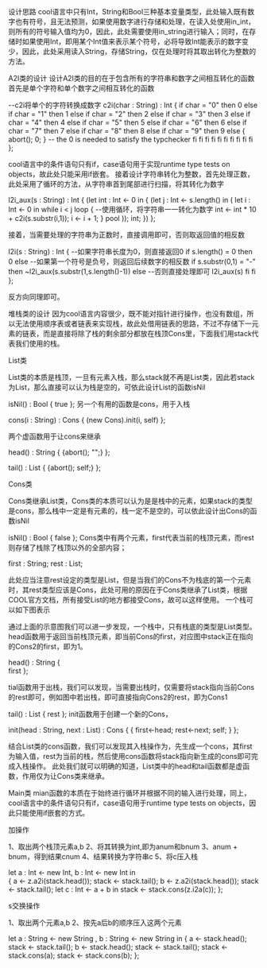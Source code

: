 设计思路
cool语言中只有Int，String和Bool三种基本变量类型，此处输入既有数字也有符号，且无法预测，如果使用数字进行存储和处理，在读入处使用in_int，则所有的符号输入值均为0，因此，此处需要使用in_string进行输入；同时，在存储时如果使用Int，即用某个Int值来表示某个符号，必将导致Int能表示的数字变少，因此，此处采用读入String，存储String，仅在处理时将其取出转化为整数的方法。

A2I类的设计
设计A2I类的目的在于包含所有的字符串和数字之间相互转化的函数
首先是单个字符和单个数字之间相互转化的函数

--c2i将单个的字符转换成数字
c2i(char : String) : Int 
{
	if char = "0" then 0 else
	if char = "1" then 1 else
	if char = "2" then 2 else
	if char = "3" then 3 else
	if char = "4" then 4 else
	if char = "5" then 5 else
	if char = "6" then 6 else
	if char = "7" then 7 else
	if char = "8" then 8 else
	if char = "9" then 9 else
	{ abort(); 0; }  -- the 0 is needed to satisfy the typchecker
	fi fi fi fi fi fi fi fi fi fi
};

cool语言中的条件语句只有if，case语句用于实现runtime type tests on objects，故此处只能采用if嵌套。
接着设计字符串转化为整数，首先处理正数，此处采用了循环的方法，从字符串首到尾部进行扫描，将其转化为数字

l2i_aux(s : String) : Int
{
	(let int : Int <- 0 in
	{
		(let j : Int <- s.length() in
		(
			let i : Int <- 0 in
				while i < j loop
				{
					--使用循环，将字符串一一转化为数字
					int <- int * 10 + c2i(s.substr(i,1));
					i <- i + 1;
				}
				pool
		));
	int;
	})
};

接着，当需要处理的字符串为正数时，直接调用即可，否则取返回值的相反数

l2i(s : String) : Int
{
	--如果字符串长度为0，则直接返回0
	if s.length() = 0 then 0 else
	--如果第一个符号是负号，则返回后续数字的相反数
	if s.substr(0,1) = "-" then ~l2i_aux(s.substr(1,s.length()-1)) else
	--否则直接处理即可
	l2i_aux(s)
	fi fi
};

反方向同理即可。

堆栈类的设计
因为cool语言内容很少，既不能对指针进行操作，也没有数组，所以无法使用顺序表或者链表来实现栈，故此处借用链表的思路，不过不存储下一元素的链表，而是直接将除了栈的剩余部分都放在栈顶Cons里，下面我们用stack代表我们使用的栈。

List类

List类的本质是栈顶，一旦有元素入栈，那么stack就不再是List类，因此若stack为List，那么直接可以认为栈是空的，可依此设计List的函数isNil

isNil() : Bool 
{
	true
};
另一个有用的函数是cons，用于入栈

cons(i : String) : Cons
{
	(new Cons).init(i, self)
};

两个虚函数用于让cons来继承

head() : String
{
	{abort();
	"";}
};
	
tail() : List
{
	{abort();
	self;}
};

Cons类

Cons类继承List类，Cons类的本质可以认为是是栈中的元素，如果stack的类型是cons，那么栈中一定是有元素的，栈一定不是空的，可以依此设计出Cons的函数isNil

isNil() : Bool
{
	false
};
Cons类中有两个元素，first代表当前的栈顶元素，而rest则存储了栈除了栈顶以外的全部内容；

first : String;
rest :  List;

此处应当注意rest设定的类型是List，但是当我们的Cons不为栈底的第一个元素时，其rest类型应该是Cons，此处可用的原因在于Cons类继承了List类，根据COOL官方文档，所有接受List的地方都接受Cons，故可以这样使用。
一个栈可以如下图表示

通过上面的示意图我们可以进一步发现，一个栈中，只有栈底的类型是List类型。
head函数用于返回当前栈顶元素，即当前Cons的first，对应图中stack正在指向的Cons2的first，即为1。

head() : String
{	
	first
};

tial函数用于出栈，我们可以发现，当需要出栈时，仅需要将stack指向当前Cons的rest即可，例如图中若出栈，即可直接指向Cons2的rest，即为Cons1

tail() : List
{
	rest
};
init函数用于创建一个新的Cons，

init(head : String, next : List) : Cons
{
	{
		first<-head;
		rest<-next;
		self;
	}
};

结合List类的cons函数，我们可以发现其入栈操作为，先生成一个cons，其first为输入值，rest为当前的栈，然后使用cons函数将stack指向新生成的cons即可完成入栈操作。
此处我们就可以明确的知道，List类中的head和tail函数都是虚函数，作用仅为让Cons类来继承。

Main类
mian函数的本质在于始终进行循环并根据不同的输入进行处理，同上，cool语言中的条件语句只有if，case语句用于runtime type tests on objects，因此只能使用if嵌套的方式。

加操作

1、取出两个栈顶元素a,b
2、将其转换为int,即为anum和bnum
3、anum + bnum，得到结果cnum
4、结果转换为字符串c
5、将c压入栈

let a : Int <- new Int, b : Int <- new Int in 	
{
	a <- z.a2i(stack.head());
	stack <- stack.tail();
	b <- z.a2i(stack.head());
	stack <- stack.tail();
	let c : Int <- a + b in
	stack <- stack.cons(z.i2a(c));
};

s交换操作

1、取出两个元素a,b
2、按先a后b的顺序压入这两个元素

let a : String <- new String , b : String <- new String in 
{
	a <- stack.head();
	stack <- stack.tail();
	b <- stack.head();
	stack <- stack.tail();
	stack <- stack.cons(a);
	stack <- stack.cons(b);
};
